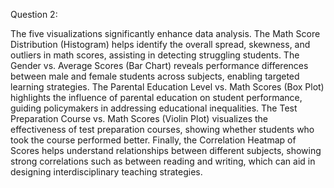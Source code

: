 Question 2:

The five visualizations significantly enhance data analysis. The Math Score Distribution (Histogram) helps identify the overall spread, skewness, and outliers in math scores, assisting in detecting struggling students. The Gender vs. Average Scores (Bar Chart) reveals performance differences between male and female students across subjects, enabling targeted learning strategies. The Parental Education Level vs. Math Scores (Box Plot) highlights the influence of parental education on student performance, guiding policymakers in addressing educational inequalities. The Test Preparation Course vs. Math Scores (Violin Plot) visualizes the effectiveness of test preparation courses, showing whether students who took the course performed better. Finally, the Correlation Heatmap of Scores helps understand relationships between different subjects, showing strong correlations such as between reading and writing, which can aid in designing interdisciplinary teaching strategies.
